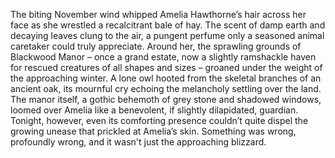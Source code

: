 The biting November wind whipped Amelia Hawthorne’s hair across her face as she wrestled a recalcitrant bale of hay.  The scent of damp earth and decaying leaves clung to the air, a pungent perfume only a seasoned animal caretaker could truly appreciate.  Around her, the sprawling grounds of Blackwood Manor – once a grand estate, now a slightly ramshackle haven for rescued creatures of all shapes and sizes – groaned under the weight of the approaching winter.  A lone owl hooted from the skeletal branches of an ancient oak, its mournful cry echoing the melancholy settling over the land.  The manor itself, a gothic behemoth of grey stone and shadowed windows, loomed over Amelia like a benevolent, if slightly dilapidated, guardian.  Tonight, however, even its comforting presence couldn’t quite dispel the growing unease that prickled at Amelia’s skin.  Something was wrong, profoundly wrong, and it wasn't just the approaching blizzard.
